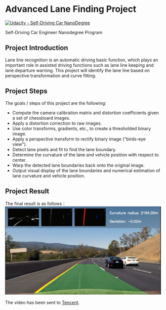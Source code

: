 # Advanced Lane Finding Project 

[![Udacity - Self-Driving Car NanoDegree](https://s3.amazonaws.com/udacity-sdc/github/shield-carnd.svg)](http://www.udacity.com/drive)

Self-Driving Car Engineer Nanodegree Program

## Project Introduction

Lane line recognition is an automatic driving basic function, which plays an important role in assisted driving functions such as lane line keeping and lane departure warning. This project will identify the lane line based on perspective transformation and curve fitting.

## Project Steps

The goals / steps of this project are the following: 
- Compute the camera calibration matrix and distortion coefficients given a set of chessboard images.
- Apply a distortion correction to raw images. 
- Use color transforms, gradients, etc., to create a thresholded binary image. 
- Apply a perspective transform to rectify binary image ("birds-eye view").
- Detect lane pixels and fit to find the lane boundary.
- Determine the curvature of the lane and vehicle position with respect to center. 
- Warp the detected lane boundaries back onto the original image. 
- Output visual display of the lane boundaries and numerical estimation of lane curvature and vehicle position. 

## Project Result

The final result is as follows：
![image](./image/车道线识别.png)

The video has been sent to [Tencent](https://v.qq.com/x/page/m0923upwoq3.html?).
